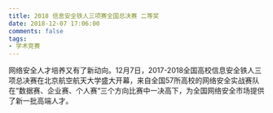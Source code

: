 ```yaml
---
title: 2018 信息安全铁人三项赛全国总决赛 二等奖
date: 2018-12-07 17:06:00
comments: false
tags:
- 学术竞赛
---
```


网络安全人才培养又有了新动向。12月7日，2017-2018全国高校信息安全铁人三项总决赛在北京航空航天大学盛大开幕，来自全国57所高校的网络安全实战赛队在“数据赛、企业赛、个人赛“三个方向比赛中一决高下，为全国网络安全市场提供了新一批高端人才。
